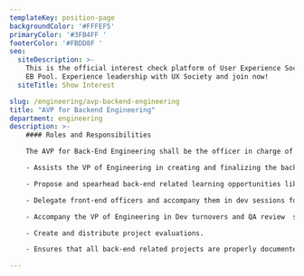 ```yaml
---
templateKey: position-page
backgroundColor: '#FFFEF5'
primaryColor: '#3FB4FF '
footerColor: '#FBDD8F '
seo:
  siteDescription: >-
    This is the official interest check platform of User Experience Society for
    EB Pool. Experience leadership with UX Society and join now!
  siteTitle: Show Interest

slug: /engineering/avp-backend-engineering
title: "AVP for Backend Engineering"
department: engineering
description: >-
    #### Roles and Responsibilities

    The AVP for Back-End Engineering shall be the officer in charge of all back-end development matters inside UXS. They shall execute the following tasks:

    - Assists the VP of Engineering in creating and finalizing the back-end aspect of the Dev Manual/Engineering Wiki.

    - Propose and spearhead back-end related learning opportunities like modules and workshops for back-end development.

    - Delegate front-end officers and accompany them in dev sessions for engineering projects.

    - Accompany the VP of Engineering in Dev turnovers and QA review  sessions.

    - Create and distribute project evaluations.

    - Ensures that all back-end related projects are properly documented and are ready for hand-off for the upcoming Executive and Central Board at the end of the year.

---
```


